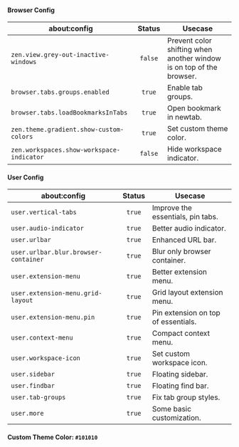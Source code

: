 #### Browser Config
| about:config                              | Status  | Usecase                                                              |
| ----------------------------------------- | :-----: | -------------------------------------------------------------------- |
| `zen.view.grey-out-inactive-windows`      | `false` | Prevent color shifting when another window is on top of the browser. |
| `browser.tabs.groups.enabled`             | `true`  | Enable tab groups.                                                   |
| `browser.tabs.loadBookmarksInTabs`        | `true`  | Open bookmark in newtab.                                             |
| `zen.theme.gradient.show-custom-colors`   | `true`  | Set custom theme color.                                              |
| `zen.workspaces.show-workspace-indicator` | `false` | Hide workspace indicator.                                            |

#### User Config
| about:config                         | Status  | Usecase                             |
| ------------------------------------ | :-----: | ----------------------------------- |
| `user.vertical-tabs`                 | `true`  | Improve the essentials, pin tabs.   |
| `user.audio-indicator`               | `true`  | Better audio indicator.             |
| `user.urlbar`                        | `true`  | Enhanced URL bar.                   |
| `user.urlbar.blur.browser-container` | `true`  | Blur only browser container.        |
| `user.extension-menu`                | `true`  | Better extension menu.              |
| `user.extension-menu.grid-layout`    | `true`  | Grid layout extension menu.         |
| `user.extension-menu.pin`            | `true`  | Pin extension on top of essentials. |
| `user.context-menu`                  | `true`  | Compact context menu.               |
| `user.workspace-icon`                | `true`  | Set custom workspace icon.          |
| `user.sidebar`                       | `true`  | Floating sidebar.                   |
| `user.findbar`                       | `true`  | Floating find bar.                  |
| `user.tab-groups`                    | `true`  | Fix tab group styles.               |
| `user.more`                          | `true`  | Some basic customization.           |
#### Custom Theme Color: `#101010`
